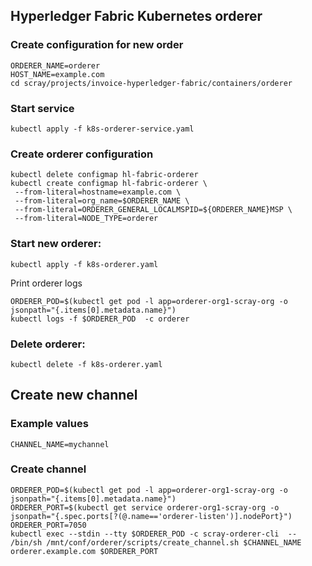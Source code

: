 ## Hyperledger Fabric Kubernetes orderer

### Create configuration for new order

```
ORDERER_NAME=orderer
HOST_NAME=example.com
cd scray/projects/invoice-hyperledger-fabric/containers/orderer
```


### Start service
  ```kubectl apply -f k8s-orderer-service.yaml```


### Create orderer configuration


   ```
   kubectl delete configmap hl-fabric-orderer
   kubectl create configmap hl-fabric-orderer \
    --from-literal=hostname=example.com \
    --from-literal=org_name=$ORDERER_NAME \
    --from-literal=ORDERER_GENERAL_LOCALMSPID=${ORDERER_NAME}MSP \
    --from-literal=NODE_TYPE=orderer
   ```

### Start new orderer:

  ```kubectl apply -f k8s-orderer.yaml```
  
  Print orderer logs
  ```
  ORDERER_POD=$(kubectl get pod -l app=orderer-org1-scray-org -o jsonpath="{.items[0].metadata.name}")
  kubectl logs -f $ORDERER_POD  -c orderer
  ```
  
### Delete orderer:

   ```kubectl delete -f k8s-orderer.yaml```
  
## Create new channel
### Example values
  ```
  CHANNEL_NAME=mychannel
  ```

### Create channel
  ```
  ORDERER_POD=$(kubectl get pod -l app=orderer-org1-scray-org -o jsonpath="{.items[0].metadata.name}")
  ORDERER_PORT=$(kubectl get service orderer-org1-scray-org -o jsonpath="{.spec.ports[?(@.name=='orderer-listen')].nodePort}")
  ORDERER_PORT=7050
  kubectl exec --stdin --tty $ORDERER_POD -c scray-orderer-cli  -- /bin/sh /mnt/conf/orderer/scripts/create_channel.sh $CHANNEL_NAME orderer.example.com $ORDERER_PORT
  ```